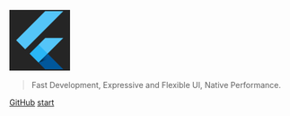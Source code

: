 ![logo](images/logo.png)

> Fast Development, Expressive and Flexible UI, Native Performance.


[GitHub](https://github.com/flutterjapan/flutterjapan)
[start](README.md)
